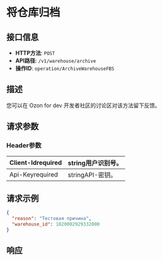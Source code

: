 # 将仓库归档

## 接口信息

- **HTTP方法**: `POST`
- **API路径**: `/v1/warehouse/archive`
- **操作ID**: `operation/ArchiveWarehouseFBS`

## 描述

您可以在 Ozon for dev 开发者社区的讨论区对该方法留下反馈。

## 请求参数

### Header参数

| Client-Idrequired | string用户识别号。 |
|---|---|
| Api-Keyrequired | stringAPI-密钥。 |

## 请求示例

```json
{
  "reason": "Тестовая причина",
  "warehouse_id": 1020002929332000
}
```

## 响应
